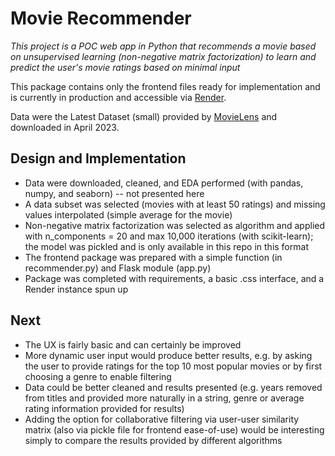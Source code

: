 # Movie Recommender
*This project is a POC web app in Python that recommends a movie based on unsupervised learning (non-negative matrix factorization) to learn and predict the user's movie ratings based on minimal input*

This package contains only the frontend files ready for implementation and is currently in production and accessible via [Render](https://movie-recommender-6n7f.onrender.com).

Data were the Latest Dataset (small) provided by [MovieLens](https://grouplens.org/datasets/movielens/) and downloaded in April 2023.

## Design and Implementation
* Data were downloaded, cleaned, and EDA performed (with pandas, numpy, and seaborn) -- not presented here
* A data subset was selected (movies with at least 50 ratings) and missing values interpolated (simple average for the movie)
* Non-negative matrix factorization was selected as algorithm and applied with n_components = 20 and max 10,000 iterations (with scikit-learn); the model was pickled and is only available in this repo in this format
* The frontend package was prepared with a simple function (in recommender.py) and Flask module (app.py)
* Package was completed with requirements, a basic .css interface, and a Render instance spun up

## Next
* The UX is fairly basic and can certainly be improved
* More dynamic user input would produce better results, e.g. by asking the user to provide ratings for the top 10 most popular movies or by first choosing a genre to enable filtering
* Data could be better cleaned and results presented (e.g. years removed from titles and provided more naturally in a string, genre or average rating information provided for results)
* Adding the option for collaborative filtering via user-user similarity matrix (also via pickle file for frontend ease-of-use) would be interesting simply to compare the results provided by different algorithms

